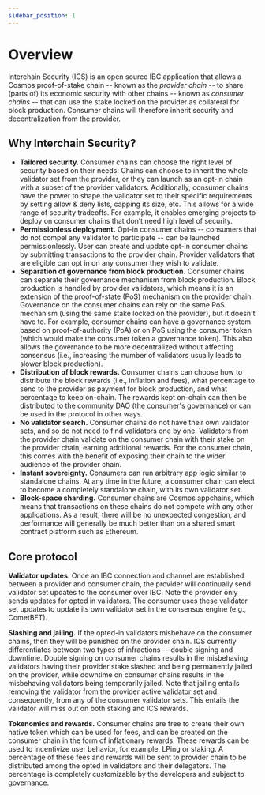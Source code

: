 ```yaml
---
sidebar_position: 1
---
```


# Overview

Interchain Security (ICS) is an open source IBC application that allows a Cosmos proof-of-stake chain -- known as the _provider chain_ -- to share (parts of) its economic security with other chains -- known as _consumer chains_ -- that can use the stake locked on the provider as collateral for block production.
Consumer chains will therefore inherit security and decentralization from the provider.

## Why Interchain Security?

- **Tailored security.** 
  Consumer chains can choose the right level of security based on their needs: 
  Chains can choose to inherit the whole validator set from the provider, or they can launch as an opt-in chain with a subset of the provider validators. 
  Additionally, consumer chains have the power to shape the validator set to their specific requirements by setting allow & deny lists, capping its size, etc. 
  This allows for a wide range of security tradeoffs. 
  For example, it enables emerging projects to deploy on consumer chains that don’t need high level of security.
- **Permissionless deployment.** 
  Opt-in consumer chains -- consumers that do not compel any validator to participate -- can be launched permissionlessly. 
  User can create and update opt-in consumer chains by submitting transactions to the provider chain. 
  Provider validators that are eligible can opt in on any consumer they wish to validate.  
- **Separation of governance from block production.**
  Consumer chains can separate their governance mechanism from block production.
  Block production is handled by provider validators, which means it is an extension of the proof-of-state (PoS) mechanism on the provider chain.
  Governance on the consumer chains can rely on the same PoS mechanism (using the same stake locked on the provider), but it doesn't have to. 
  For example, consumer chains can have a governance system based on proof-of-authority (PoA) or on PoS using the consumer token (which would make the consumer token a governance token). 
  This also allows the governance to be more decentralized without affecting consensus (i.e., increasing the number of validators usually leads to slower block production). 
- **Distribution of block rewards.** 
  Consumer chains can choose how to distribute the block rewards (i.e., inflation and fees), what percentage to send to the provider as payment for block production, and what percentage to keep on-chain. 
  The rewards kept on-chain can then be distributed to the community DAO (the consumer's governance) or can be used in the protocol in other ways.
- **No validator search.** 
  Consumer chains do not have their own validator sets, and so do not need to find validators one by one. 
  Validators from the provider chain validate on the consumer chain with their stake on the provider chain, earning additional rewards. 
  For the consumer chain, this comes with the benefit of exposing their chain to the wider audience of the provider chain.
- **Instant sovereignty.** 
  Consumers can run arbitrary app logic similar to standalone chains. At any time in the future, a consumer chain can elect to become a completely standalone chain, with its own validator set.
- **Block-space sharding.** 
  Consumer chains are Cosmos appchains, which means that transactions on these chains do not compete with any other applications. As a result, there will be no unexpected congestion, and performance will generally be much better than on a shared smart contract platform such as Ethereum.

## Core protocol

**Validator updates**. 
Once an IBC connection and channel are established between a provider and consumer chain, the provider will continually send validator set updates to the consumer over IBC. Note the provider only sends updates for opted in validators. 
The consumer uses these validator set updates to update its own validator set in the consensus engine (e.g., CometBFT).

**Slashing and jailing.** 
If the opted-in validators misbehave on the consumer chains, then they will be punished on the provider chain. 
ICS currently differentiates between two types of infractions -- double signing and downtime. 
Double signing on consumer chains results in the misbehaving validators having their provider stake slashed and being permanently jailed on the provider, 
while downtime on consumer chains results in the misbehaving validators being temporarily jailed. 
Note that jailing entails removing the validator from the provider active validator set and, consequently, from any of the consumer validator sets. 
This entails the validator will miss out on both staking and ICS rewards. 

**Tokenomics and rewards.** 
Consumer chains are free to create their own native token which can be used for fees, and can be created on the consumer chain in the form of inflationary rewards. 
These rewards can be used to incentivize user behavior, for example, LPing or staking. 
A percentage of these fees and rewards will be sent to provider chain to be distributed among the opted in validators and their delegators. 
The percentage is completely customizable by the developers and subject to governance.

